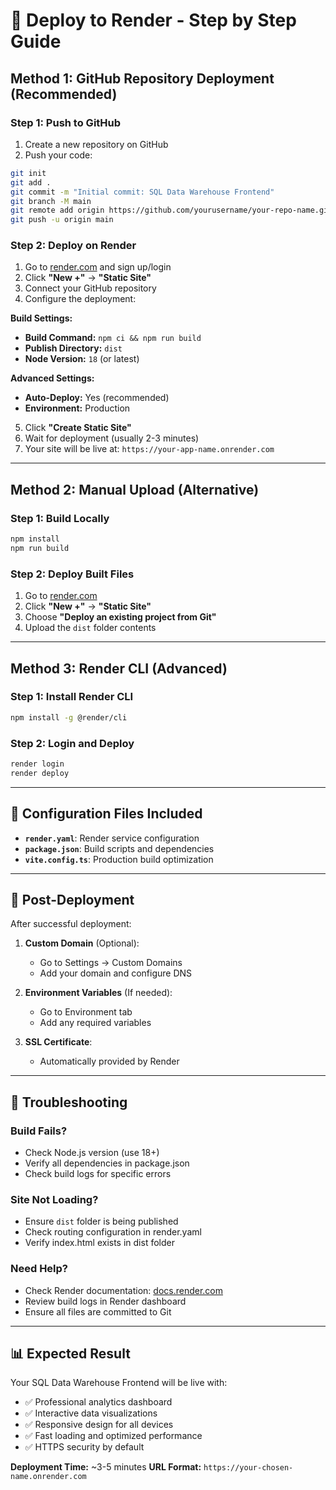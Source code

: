 # 🚀 Deploy to Render - Step by Step Guide

## Method 1: GitHub Repository Deployment (Recommended)

### Step 1: Push to GitHub
1. Create a new repository on GitHub
2. Push your code:
```bash
git init
git add .
git commit -m "Initial commit: SQL Data Warehouse Frontend"
git branch -M main
git remote add origin https://github.com/yourusername/your-repo-name.git
git push -u origin main
```

### Step 2: Deploy on Render
1. Go to [render.com](https://render.com) and sign up/login
2. Click **"New +"** → **"Static Site"**
3. Connect your GitHub repository
4. Configure the deployment:

**Build Settings:**
- **Build Command:** `npm ci && npm run build`
- **Publish Directory:** `dist`
- **Node Version:** `18` (or latest)

**Advanced Settings:**
- **Auto-Deploy:** Yes (recommended)
- **Environment:** Production

5. Click **"Create Static Site"**
6. Wait for deployment (usually 2-3 minutes)
7. Your site will be live at: `https://your-app-name.onrender.com`

---

## Method 2: Manual Upload (Alternative)

### Step 1: Build Locally
```bash
npm install
npm run build
```

### Step 2: Deploy Built Files
1. Go to [render.com](https://render.com)
2. Click **"New +"** → **"Static Site"**
3. Choose **"Deploy an existing project from Git"**
4. Upload the `dist` folder contents

---

## Method 3: Render CLI (Advanced)

### Step 1: Install Render CLI
```bash
npm install -g @render/cli
```

### Step 2: Login and Deploy
```bash
render login
render deploy
```

---

## 🔧 Configuration Files Included

- **`render.yaml`**: Render service configuration
- **`package.json`**: Build scripts and dependencies
- **`vite.config.ts`**: Production build optimization

---

## 🌟 Post-Deployment

After successful deployment:

1. **Custom Domain** (Optional):
   - Go to Settings → Custom Domains
   - Add your domain and configure DNS

2. **Environment Variables** (If needed):
   - Go to Environment tab
   - Add any required variables

3. **SSL Certificate**: 
   - Automatically provided by Render

---

## 🚨 Troubleshooting

### Build Fails?
- Check Node.js version (use 18+)
- Verify all dependencies in package.json
- Check build logs for specific errors

### Site Not Loading?
- Ensure `dist` folder is being published
- Check routing configuration in render.yaml
- Verify index.html exists in dist folder

### Need Help?
- Check Render documentation: [docs.render.com](https://docs.render.com)
- Review build logs in Render dashboard
- Ensure all files are committed to Git

---

## 📊 Expected Result

Your SQL Data Warehouse Frontend will be live with:
- ✅ Professional analytics dashboard
- ✅ Interactive data visualizations  
- ✅ Responsive design for all devices
- ✅ Fast loading and optimized performance
- ✅ HTTPS security by default

**Deployment Time:** ~3-5 minutes
**URL Format:** `https://your-chosen-name.onrender.com`